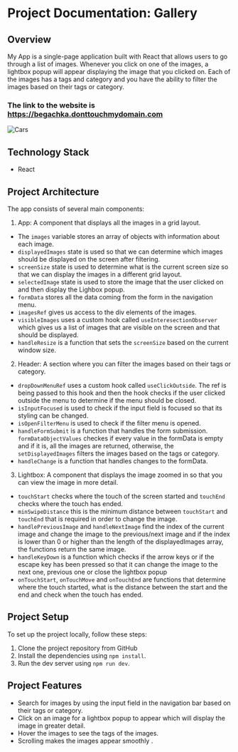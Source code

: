 # Project Documentation: Gallery

## Overview

My App is a single-page application built with React that allows users to go through a list of images. Whenever you click on one of the images, a lightbox popup will appear displaying the image that you clicked on. Each of the images has a tags and category and you have the ability to filter the images based on their tags or category. 

### The link to the website is https://begachka.donttouchmydomain.com

![Cars](https://user-images.githubusercontent.com/106311309/230741582-e7f9954e-e37f-45d2-adcf-debcf9d6e8a4.jpg)

## Technology Stack

 * React

## Project Architecture

The app consists of several main components:

 1. App: A component that displays all the images in a grid layout.
  * The `images` variable stores an array of objects with information about each image.
  * `displayedImages` state is used so that we can determine which images should be displayed on the screen after filtering.
  * `screenSize` state is used to determine what is the current screen size so that we can display the images in a different grid layout.
  * `selectedImage` state is used to store the image that the user clicked on and then display the Lighbox popup.
  * `formData` stores all the data coming from the form in the navigation menu.
  * `imagesRef` gives us access to the div elements of the images.
  * `visibleImages` uses a custom hook called `useInteresectionObserver` which gives us a list of images that are visible on the screen and that should be displayed.
  * `handleResize` is a function that sets the `screenSize` based on the current window size.
 2. Header: A section where you can filter the images based on their tags or category.
  * `dropDownMenuRef` uses a custom hook called `useClickOutside`. The ref is being passed to this hook and then the hook checks if the user clicked outside the menu to determine if the menu should be closed.
  * `isInputFocused` is used to check if the input field is focused so that its styling can be changed.
  * `isOpenFilterMenu` is used to check if the filter menu is opened.
  * `handleFormSubmit` is a function that handles the form submission. `formDataObjectValues` checkes if every value in the formData is empty and if it is, all the images are returned, otherwise, the `setDisplayedImages` filters the images based on the tags or category.
  * `handleChange` is a function that handles changes to the formData.
 3. Lightbox: A component that displays the image zoomed in so that you can view the image in more detail.
  * `touchStart` checks where the touch of the screen started and `touchEnd` checks where the touch has ended.
  * `minSwipeDistance` this is the minimum distance between `touchStart` and `touchEnd` that is required in order to change the image.
  * `handlePreviousImage` and `handleNextImage` find the index of the current image and change the image to the previous/next image and if the index is lower than 0 or higher than the length of the displayedImages array, the functions return the same image.
  * `handleKeyDown` is a function which checks if the arrow keys or if the escape key has been pressed so that it can change the image to the next one, previous one or close the lightbox popup
  * `onTouchStart`, `onTouchMove` and `onTouchEnd` are functions that determine where the touch started, what is the distance between the start and the end and check when the touch has ended.

## Project Setup

To set up the project locally, follow these steps:

1. Clone the project repository from GitHub
2. Install the dependencies using `npm install`.
3. Run the dev server using `npm run dev`.

## Project Features

 * Search for images by using the input field in the navigation bar based on their tags or category.
 * Click on an image for a lightbox popup to appear which will display the image in greater detail.
 * Hover the images to see the tags of the images.
 * Scrolling makes the images appear smoothly .

